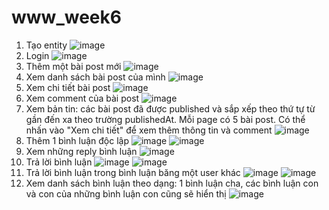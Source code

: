 # www_week6
1. Tạo entity
   ![image](https://github.com/BaoTruc0605/www_week6/assets/114350927/0fa6b808-8ce4-4f2e-967c-1cd60abd985f)
2. Login
   ![image](https://github.com/BaoTruc0605/www_week6/assets/114350927/2cb39f59-3ad5-47a3-9725-bcb5dc89ca4a)
3. Thêm một bài post mới
  ![image](https://github.com/BaoTruc0605/www_week6/assets/114350927/ae3546d9-feaf-4828-98aa-f2270560d6aa)
4. Xem danh sách bài post của mình
   ![image](https://github.com/BaoTruc0605/www_week6/assets/114350927/b521f2d6-0098-47dc-8b51-21a364af7f0c)
5. Xem chi tiết bài post
   ![image](https://github.com/BaoTruc0605/www_week6/assets/114350927/9a28e14c-19b2-4ac5-b1e1-b6ceb21dec10)
6. Xem comment của bài post
   ![image](https://github.com/BaoTruc0605/www_week6/assets/114350927/458f79ae-bb8e-4cfc-99f4-7f3bcc055c97)
7. Xem bản tin: các bài post đã được published và sắp xếp theo thứ tự từ gần đến xa theo trường publishedAt. Mỗi page có 5 bài post. Có thể nhấn vào "Xem chi tiết" để xem thêm thông tin và comment
   ![image](https://github.com/BaoTruc0605/www_week6/assets/114350927/a9d5e890-e15a-451b-80ff-54a74c585806)
8. Thêm 1 bình luận độc lập
   ![image](https://github.com/BaoTruc0605/www_week6/assets/114350927/afa916c1-019f-4635-ad22-125e38f15ae0)
   ![image](https://github.com/BaoTruc0605/www_week6/assets/114350927/56ec7f2f-5443-47df-b4b6-8c9a09a256e1)
9. Xem những reply bình luận
   ![image](https://github.com/BaoTruc0605/www_week6/assets/114350927/9890c896-e4bc-4c9e-b7c3-b7c5a6c4c951)
10. Trả lời bình luận
    ![image](https://github.com/BaoTruc0605/www_week6/assets/114350927/a52c2025-2626-4a9e-b383-aae189baa11d)
   ![image](https://github.com/BaoTruc0605/www_week6/assets/114350927/1ef17d36-2adc-4c41-b491-2d4f01963d16)
11. Trả lời bình luận trong bình luận băng một user khác
    ![image](https://github.com/BaoTruc0605/www_week6/assets/114350927/e2997087-064f-4a0f-909f-15100f59294e)
   ![image](https://github.com/BaoTruc0605/www_week6/assets/114350927/277507d9-cf3f-41a3-a2dc-677bec3d5461)
12. Xem danh sách bình luận theo dạng: 1 bình luận cha, các bình luận con và con của những bình luận con cũng sẽ hiển thị
    ![image](https://github.com/BaoTruc0605/www_week6/assets/114350927/45d6d923-7928-4bdf-a90f-788a333d2231)




   


